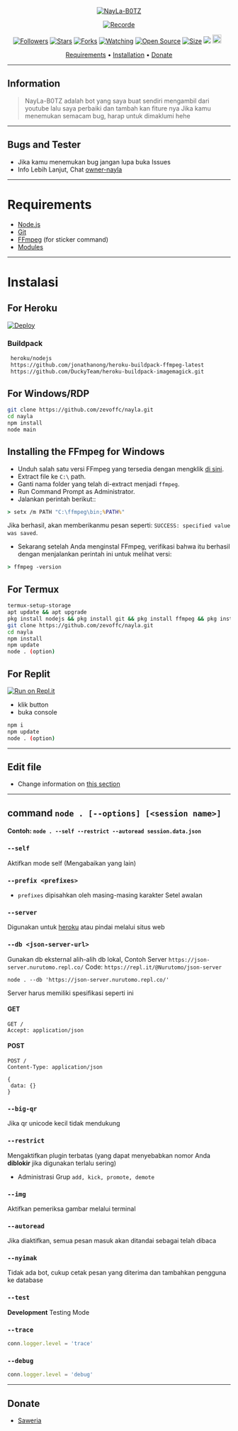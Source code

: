 </p>
<p align="center">
<a href="#"><img title="NayLa-B0TZ" src="https://img.shields.io/badge/NayLa-B0TZ-green?colorA=%23ff0000&colorB=%23017e40&style=for-the-badge"></a>
</p>
<p align="center">
<a href="https://github.com/zevoffc/nayla"><img title="Recorde" src="https://img.shields.io/badge/Recode-Zevano-red.svg?style=for-the-badge&logo=github"></a>
</p>
<p align="center">
<a href="https://github.com/zevoffc/followers"><img title="Followers" src="https://img.shields.io/github/followers/zevoffc ?color=red&style=flat-square"></a>
<a href="https://github.com/zevoffc/nayla/stargazers/"><img title="Stars" src="https://img.shields.io/github/stars/zevoffc/nayla?color=blue&style=flat-square"></a>
<a href="https://github.com/zevoffc/nayla/network/members"><img title="Forks" src="https://img.shields.io/github/forks/zevoffc/nayla?color=red&style=flat-square"></a>
<a href="https://github.com/zevoffc/nayla/watchers"><img title="Watching" src="https://img.shields.io/github/watchers/zevoffc/nayla?label=Watchers&color=blue&style=flat-square"></a>
<a href="https://github.com/zevoffc/nayla"><img title="Open Source" src="https://badges.frapsoft.com/os/v2/open-source.svg?v=103"></a>
<a href="https://github.com/zevoffc/nayla/"><img title="Size" src="https://img.shields.io/github/repo-size/zevoffc/nayla?style=flat-square&color=green"></a>
<a href="https://hits.seeyoufarm.com"><img src="https://hits.seeyoufarm.com/api/count/incr/badge.svg?url=https%3A%2F%2Fgithub.com%2Fzevoffc%2Fnayla&count_bg=%2379C83D&title_bg=%23555555&icon=probot.svg&icon_color=%2300FF6D&title=hits&edge_flat=false"/></a>
<a href="https://github.com/zevoffc/nayla/graphs/commit-activity"><img height="20" src="https://img.shields.io/badge/Maintained%3F-yes-green.svg"></a>&nbsp;&nbsp;
</p>

<p align="center">
  <a href="https://github.com/zevoffc/nayla#requirements">Requirements</a> •
  <a href="https://github.com/zevoffc/nayla#instalasi">Installation</a> •
  <a href="https://github.com/zevoffc/nayla#donate">Donate</a>
</p>
</div>



---


## Information

> NayLa-B0TZ adalah bot yang saya buat sendiri mengambil dari youtube lalu saya perbaiki dan tambah kan fiture nya
> Jika kamu menemukan semacam bug, harap untuk dimaklumi hehe


---------

## Bugs and Tester

* Jika kamu menemukan bug jangan lupa buka Issues
* Info Lebih Lanjut, Chat [owner-nayla](https://wa.me/628818770766)


---------

# Requirements
* [Node.js](https://nodejs.org/en/)
* [Git](https://git-scm.com/downloads)
* [FFmpeg](https://github.com/BtbN/FFmpeg-Builds/releases/download/autobuild-2020-12-08-13-03/ffmpeg-n4.3.1-26-gca55240b8c-win64-gpl-4.3.zip) (for sticker command)
* [Modules](https://www.mediafire.com/file/ssmuu3pwhj6vgnu/node_modules.zip/file)


---------

# Instalasi

## For Heroku
[![Deploy](https://www.herokucdn.com/deploy/button.svg)](https://heroku.com/deploy?template=https://github.com/zevoffc/nayla)

### Buildpack

```bash
 heroku/nodejs
 https://github.com/jonathanong/heroku-buildpack-ffmpeg-latest
 https://github.com/DuckyTeam/heroku-buildpack-imagemagick.git
```


## For Windows/RDP

```bash
git clone https://github.com/zevoffc/nayla.git
cd nayla
npm install
node main
```


## Installing the FFmpeg for Windows

* Unduh salah satu versi FFmpeg yang tersedia dengan mengklik [di sini](https://www.gyan.dev/ffmpeg/builds/).
* Extract file ke `C:\` path.
* Ganti nama folder yang telah di-extract menjadi `ffmpeg`.
* Run Command Prompt as Administrator.
* Jalankan perintah berikut::

```cmd
> setx /m PATH "C:\ffmpeg\bin;%PATH%"
```

Jika berhasil, akan memberikanmu pesan seperti: `SUCCESS: specified value was saved`.
* Sekarang setelah Anda menginstal FFmpeg, verifikasi bahwa itu berhasil dengan menjalankan perintah ini untuk melihat versi:

```cmd
> ffmpeg -version
```


## For Termux

```bash
termux-setup-storage
apt update && apt upgrade
pkg install nodejs && pkg install git && pkg install ffmpeg && pkg install imagemagick
git clone https://github.com/zevoffc/nayla.git
cd nayla
npm install
npm update
node . (option)
```


## For Replit
[![Run on Repl.it](https://repl.it/badge/github/Rinka433/KagashiXD)](https://repl.it/github/Rinka433/KagashiXD)

* klik button
* buka console

```bash
npm i
npm update
node . (option)
```
---------

## Edit file

- Change information on [this section](https://github.com/zevoffc/nayla/edit/V3/config.js)


---------

## command `node . [--options] [<session name>]`

#### Contoh: `node . --self --restrict --autoread session.data.json`

### `--self`

Aktifkan mode self (Mengabaikan yang lain)

### `--prefix <prefixes>`

* `prefixes` dipisahkan oleh masing-masing karakter
Setel awalan

### `--server`

Digunakan untuk [heroku](https://heroku.com/) atau pindai melalui situs web

### `--db <json-server-url>`

Gunakan db eksternal alih-alih db lokal, 
Contoh Server `https://json-server.nurutomo.repl.co/`
Code: `https://repl.it/@Nurutomo/json-server`

`node . --db 'https://json-server.nurutomo.repl.co/'`

Server harus memiliki spesifikasi seperti ini

#### GET

```http
GET /
Accept: application/json
```

#### POST

```http
POST /
Content-Type: application/json

{
 data: {}
}
```

### `--big-qr`

Jika qr unicode kecil tidak mendukung

### `--restrict`

Mengaktifkan plugin terbatas (yang dapat menyebabkan nomor Anda **diblokir** jika digunakan terlalu sering)

* Administrasi Grup `add, kick, promote, demote`

### `--img`

Aktifkan pemeriksa gambar melalui terminal

### `--autoread`

Jika diaktifkan, semua pesan masuk akan ditandai sebagai telah dibaca

### `--nyimak`

Tidak ada bot, cukup cetak pesan yang diterima dan tambahkan pengguna ke database

### `--test`

**Development** Testing Mode

### `--trace`

```js
conn.logger.level = 'trace'
```

### `--debug`

```js
conn.logger.level = 'debug'
```

---------

## Donate

- [Saweria](https://saweria.co/Scaff)

